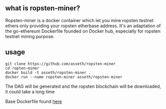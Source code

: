 ## what is ropsten-miner?

Ropsten-miner is a docker container which let you mine ropsten testnet ethers only providing your ropsten etherbase address. It's an adaptation of the go-ethereum Dockerfile founded on Docker hub, especially for ropsten testnet mining purpose.

## usage

    git clone https://github.com/asseth/ropsten-miner
    cd ropten-miner
    docker build -t asseth/ropsten-miner .
    docker run --name ropsten-miner asseth/ropsten-miner

The DAG will be generated and the ropsten blockchain will be downloaded, it could take a long time


Base Dockerfile found [here](https://hub.docker.com/r/ethereum/client-go/~/dockerfile/)
